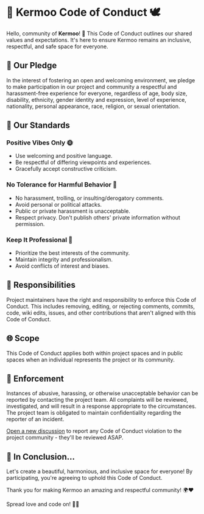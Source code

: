 # 🌈 Kermoo Code of Conduct 🕊️

Hello, community of **Kermoo**! 🌟 This Code of Conduct outlines our shared values and expectations. It's here to ensure Kermoo remains an inclusive, respectful, and safe space for everyone.

## 🤗 Our Pledge

In the interest of fostering an open and welcoming environment, we pledge to make participation in our project and community a respectful and harassment-free experience for everyone, regardless of age, body size, disability, ethnicity, gender identity and expression, level of experience, nationality, personal appearance, race, religion, or sexual orientation.

## 🤝 Our Standards

### Positive Vibes Only 🌞
- Use welcoming and positive language.
- Be respectful of differing viewpoints and experiences.
- Gracefully accept constructive criticism.

### No Tolerance for Harmful Behavior 🚫
- No harassment, trolling, or insulting/derogatory comments.
- Avoid personal or political attacks.
- Public or private harassment is unacceptable.
- Respect privacy. Don't publish others' private information without permission.

### Keep It Professional 💼
- Prioritize the best interests of the community.
- Maintain integrity and professionalism.
- Avoid conflicts of interest and biases.

## 🐾 Responsibilities

Project maintainers have the right and responsibility to enforce this Code of Conduct. This includes removing, editing, or rejecting comments, commits, code, wiki edits, issues, and other contributions that aren't aligned with this Code of Conduct.

## 🌐 Scope

This Code of Conduct applies both within project spaces and in public spaces when an individual represents the project or its community.

## 📌 Enforcement

Instances of abusive, harassing, or otherwise unacceptable behavior can be reported by contacting the project team. All complaints will be reviewed, investigated, and will result in a response appropriate to the circumstances. The project team is obligated to maintain confidentiality regarding the reporter of an incident.

[Open a new discussion](https://github.com/evryn/kermoo/discussions/new?category=general) to report any Code of Conduct violation to the project community - they'll be reviewed ASAP.

## 🌷 In Conclusion...

Let's create a beautiful, harmonious, and inclusive space for everyone! By participating, you're agreeing to uphold this Code of Conduct. 

Thank you for making Kermoo an amazing and respectful community! 🌍❤️

Spread love and code on! 🌸🚀
